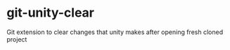 # git-unity-clear
Git extension to clear changes that unity makes after opening fresh cloned project
